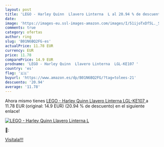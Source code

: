 ```yaml
---
layout: post
title: 'LEGO - Harley Quinn  Llavero Linterna  L al 20.94 % de descuento'
date: 
image: 'https://images-eu.ssl-images-amazon.com/images/I/51ijoTxDf5L._SL200_.jpg'
comments: true
category: ofertas
author: ring
slug: 'B01N6BQ2FG-es'
actualPrice: 11.78 EUR
currency: EUR
price: 11.78
comparePrice: 14.9 EUR
prodname: 'LEGO - Harley Quinn  Llavero Linterna  LGL-KE107 '
country: 'es'
flag: '🇪🇸'
buyurl: 'https://www.amazon.es/dp/B01N6BQ2FG/?tag=tolees-21'
descuento: '20.94'
average: '11.78'
---
```


Ahora mismo tienes [LEGO - Harley Quinn  Llavero Linterna  LGL-KE107 ](https://www.amazon.es/dp/B01N6BQ2FG/?tag=tolees-21) a 11.78 EUR (original: 14.9 EUR) (20.94 %  de descuento) en el siguiente enlace!

[![LEGO - Harley Quinn  Llavero Linterna  L](https://images-eu.ssl-images-amazon.com/images/I/51ijoTxDf5L._SL200_.jpg)](https://www.amazon.es/dp/B01N6BQ2FG/?tag=tolees-21)

🔎:


[Visítala!!!](https://www.amazon.es/dp/B01N6BQ2FG/?tag=tolees-21)
